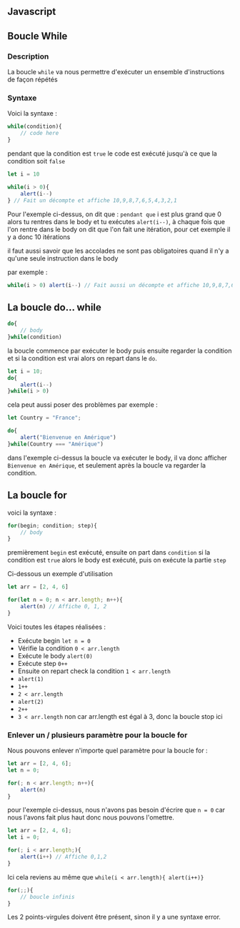## Javascript

## Boucle While

### Description

La boucle `while` va nous permettre d'exécuter un ensemble d'instructions de façon répétés

### Syntaxe

Voici la syntaxe :

```js
while(condition){
    // code here
}
```

pendant que la condition est `true` le code est exécuté jusqu'à ce que la condition soit `false`

```js
let i = 10

while(i > 0){
    alert(i--)
} // Fait un décompte et affiche 10,9,8,7,6,5,4,3,2,1
```

Pour l'exemple ci-dessus, on dit que : `pendant que` i est plus grand que 0 alors tu rentres dans le body et tu exécutes `alert(i--)`, à chaque fois que l'on rentre dans le body on dit que l'on fait une itération, pour cet exemple il y a donc 10 itérations

il faut aussi savoir que les accolades ne sont pas obligatoires quand il n'y a qu'une seule instruction dans le body

par exemple :

```js
while(i > 0) alert(i--) // Fait aussi un décompte et affiche 10,9,8,7,6,5,4,3,2,1
```

## La boucle do... while

```js
do{
    // body
}while(condition)
```

la boucle commence par exécuter le body puis ensuite regarder la condition et si la condition est vrai alors on repart dans le `do`.

```js
let i = 10;
do{
    alert(i--)
}while(i > 0)
```

cela peut aussi poser des problèmes par exemple : 

```js
let Country = "France";

do{
    alert("Bienvenue en Amérique")
}while(Country === "Amérique")
```

dans l'exemple ci-dessus la boucle va exécuter le body, il va donc afficher `Bienvenue en Amérique`, et seulement après la boucle va regarder la condition.

## La boucle for

voici la syntaxe :

```js
for(begin; condition; step){
    // body
}
```

premièrement `begin` est exécuté, ensuite on part dans `condition` si la condition est `true` alors le body est exécuté, puis on exécute la partie `step`

Ci-dessous un exemple d'utilisation 

```js
let arr = [2, 4, 6]

for(let n = 0; n < arr.length; n++){
    alert(n) // Affiche 0, 1, 2
}
```

Voici toutes les étapes réalisées :

*   Exécute begin `let n = 0`
*   Vérifie la condition `0 < arr.length`
*   Exécute le body `alert(0)`
*   Exécute step `0++`
*   Ensuite on repart check la condition `1 < arr.length`
*   `alert(1)`
*   `1++`
*   `2 < arr.length`
*   `alert(2)`
*   `2++`
*   `3 < arr.length` non car arr.length est égal à 3, donc la boucle stop ici

### Enlever un / plusieurs paramètre pour la boucle for

Nous pouvons enlever n'importe quel paramètre pour la boucle for : 

```js
let arr = [2, 4, 6];
let n = 0;

for(; n < arr.length; n++){
    alert(n)
}
```

pour l'exemple ci-dessus, nous n'avons pas besoin d'écrire que `n = 0` car nous l'avons fait plus haut donc nous pouvons l'omettre.

```js
let arr = [2, 4, 6];
let i = 0;

for(; i < arr.length;){
    alert(i++) // Affiche 0,1,2
}
```

Ici cela reviens au même que `while(i < arr.length){ alert(i++)}`

```js
for(;;){
    // boucle infinis
}
```

Les 2 points-virgules doivent être présent, sinon il y a une syntaxe error.